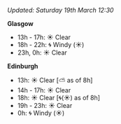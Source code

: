 *Updated: Saturday 19th March 12:30*

**Glasgow**

* 13h - 17h: :sunny: Clear
* 18h - 22h: :cyclone: Windy (:sunny:)
* 23h, 0h: :sunny: Clear

**Edinburgh**

* 13h: :sunny: Clear [:partly_sunny: as of 8h]
* 14h - 17h: :sunny: Clear
* 18h: :sunny: Clear [:cyclone:(:sunny:) as of 8h]
* 19h - 23h: :sunny: Clear
* 0h: :cyclone: Windy (:sunny:)
